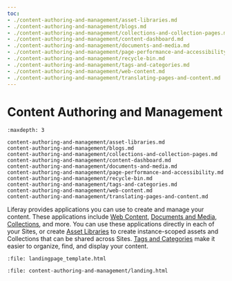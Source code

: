 ```yaml
---
toc:
- ./content-authoring-and-management/asset-libraries.md
- ./content-authoring-and-management/blogs.md
- ./content-authoring-and-management/collections-and-collection-pages.md
- ./content-authoring-and-management/content-dashboard.md
- ./content-authoring-and-management/documents-and-media.md
- ./content-authoring-and-management/page-performance-and-accessibility.md
- ./content-authoring-and-management/recycle-bin.md
- ./content-authoring-and-management/tags-and-categories.md
- ./content-authoring-and-management/web-content.md
- ./content-authoring-and-management/translating-pages-and-content.md
---
```

# Content Authoring and Management

```{toctree}
:maxdepth: 3

content-authoring-and-management/asset-libraries.md
content-authoring-and-management/blogs.md
content-authoring-and-management/collections-and-collection-pages.md
content-authoring-and-management/content-dashboard.md
content-authoring-and-management/documents-and-media.md
content-authoring-and-management/page-performance-and-accessibility.md
content-authoring-and-management/recycle-bin.md
content-authoring-and-management/tags-and-categories.md
content-authoring-and-management/web-content.md
content-authoring-and-management/translating-pages-and-content.md
```

Liferay provides applications you can use to create and manage your content. These applications include [Web Content](./content-authoring-and-management/web-content/web-content-articles/adding-a-basic-web-content-article.md), [Documents and Media](./content-authoring-and-management/documents-and-media/documents-and-media-overview.md), [Collections](./content-authoring-and-management/collections-and-collection-pages/about-collections-and-collection-pages.md), and more. You can use these applications directly in each of your Sites, or create [Asset Libraries](./content-authoring-and-management/asset-libraries/asset-libraries-overview.md) to create instance-scoped assets and Collections that can be shared across Sites. [Tags and Categories](./content-authoring-and-management/tags_and_categories.html) make it easier to organize, find, and display your content.

```{raw} html
:file: landingpage_template.html
```

```{raw} html
:file: content-authoring-and-management/landing.html
```
